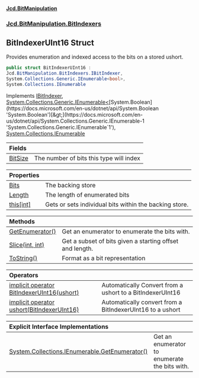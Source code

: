 #### [Jcd.BitManipulation](index.md 'index')
### [Jcd.BitManipulation.BitIndexers](Jcd.BitManipulation.BitIndexers.md 'Jcd.BitManipulation.BitIndexers')

## BitIndexerUInt16 Struct

Provides enumeration and indexed access to the bits on a stored ushort.

```csharp
public struct BitIndexerUInt16 :
Jcd.BitManipulation.BitIndexers.IBitIndexer,
System.Collections.Generic.IEnumerable<bool>,
System.Collections.IEnumerable
```

Implements [IBitIndexer](Jcd.BitManipulation.BitIndexers.IBitIndexer.md 'Jcd.BitManipulation.BitIndexers.IBitIndexer'), [System.Collections.Generic.IEnumerable&lt;](https://docs.microsoft.com/en-us/dotnet/api/System.Collections.Generic.IEnumerable-1 'System.Collections.Generic.IEnumerable`1')[System.Boolean](https://docs.microsoft.com/en-us/dotnet/api/System.Boolean 'System.Boolean')[&gt;](https://docs.microsoft.com/en-us/dotnet/api/System.Collections.Generic.IEnumerable-1 'System.Collections.Generic.IEnumerable`1'), [System.Collections.IEnumerable](https://docs.microsoft.com/en-us/dotnet/api/System.Collections.IEnumerable 'System.Collections.IEnumerable')

| Fields | |
| :--- | :--- |
| [BitSize](Jcd.BitManipulation.BitIndexers.BitIndexerUInt16.BitSize.md 'Jcd.BitManipulation.BitIndexers.BitIndexerUInt16.BitSize') | The number of bits this type will index |

| Properties | |
| :--- | :--- |
| [Bits](Jcd.BitManipulation.BitIndexers.BitIndexerUInt16.Bits.md 'Jcd.BitManipulation.BitIndexers.BitIndexerUInt16.Bits') | The backing store |
| [Length](Jcd.BitManipulation.BitIndexers.BitIndexerUInt16.Length.md 'Jcd.BitManipulation.BitIndexers.BitIndexerUInt16.Length') | The length of enumerated bits |
| [this[int]](Jcd.BitManipulation.BitIndexers.BitIndexerUInt16.this[int].md 'Jcd.BitManipulation.BitIndexers.BitIndexerUInt16.this[int]') | Gets or sets individual bits within the backing store. |

| Methods | |
| :--- | :--- |
| [GetEnumerator()](Jcd.BitManipulation.BitIndexers.BitIndexerUInt16.GetEnumerator().md 'Jcd.BitManipulation.BitIndexers.BitIndexerUInt16.GetEnumerator()') | Get an enumerator to enumerate the bits with. |
| [Slice(int, int)](Jcd.BitManipulation.BitIndexers.BitIndexerUInt16.Slice(int,int).md 'Jcd.BitManipulation.BitIndexers.BitIndexerUInt16.Slice(int, int)') | Get a subset of bits given a starting offset and length. |
| [ToString()](Jcd.BitManipulation.BitIndexers.BitIndexerUInt16.ToString().md 'Jcd.BitManipulation.BitIndexers.BitIndexerUInt16.ToString()') | Format as a bit representation |

| Operators | |
| :--- | :--- |
| [implicit operator BitIndexerUInt16(ushort)](Jcd.BitManipulation.BitIndexers.BitIndexerUInt16.op_ImplicitJcd.BitManipulation.BitIndexers.BitIndexerUInt16(ushort).md 'Jcd.BitManipulation.BitIndexers.BitIndexerUInt16.op_Implicit Jcd.BitManipulation.BitIndexers.BitIndexerUInt16(ushort)') | Automatically Convert from a ushort to a BitIndexerUInt16 |
| [implicit operator ushort(BitIndexerUInt16)](Jcd.BitManipulation.BitIndexers.BitIndexerUInt16.op_Implicitushort(Jcd.BitManipulation.BitIndexers.BitIndexerUInt16).md 'Jcd.BitManipulation.BitIndexers.BitIndexerUInt16.op_Implicit ushort(Jcd.BitManipulation.BitIndexers.BitIndexerUInt16)') | Automatically convert from a BitIndexerUInt16 to a ushort |

| Explicit Interface Implementations | |
| :--- | :--- |
| [System.Collections.IEnumerable.GetEnumerator()](Jcd.BitManipulation.BitIndexers.BitIndexerUInt16.System.Collections.IEnumerable.GetEnumerator().md 'Jcd.BitManipulation.BitIndexers.BitIndexerUInt16.System.Collections.IEnumerable.GetEnumerator()') | Get an enumerator to enumerate the bits with. |
